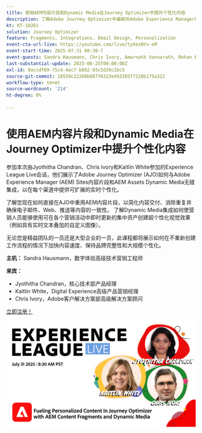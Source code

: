 ```yaml
---
title: 使用AEM内容片段和Dynamic Media在Journey Optimizer中提升个性化内容
description: 了解Adobe Journey Optimizer中最新的Adobe Experience Manager集成如何帮助提高内容交付的效率和效果
kt: KT-18261
solution: Journey Optimizer
feature: Fragments, Integrations, Email Design, Personalization
event-cta-url-live: https://youtube.com/live/tyXesNYv-eM
event-start-time: 2025-07-31 08:30-7
event-guests: Sandra Hausmann, Chris Ivory, Amarnath Vannarath, Rohan Bhatt
last-substantial-update: 2025-06-25T00:00:00Z
exl-id: 0accdf09-75c4-4ec7-b892-93c5d39c1bc5
source-git-commit: 18559c22260b687f6323e493385f7228b175a322
workflow-type: tm+mt
source-wordcount: '214'
ht-degree: 0%

---
```


# 使用AEM内容片段和Dynamic Media在Journey Optimizer中提升个性化内容

参加本次由Jyothitha Chandran、Chris Ivory和Kaitlin White参加的Experience League Live会话，他们展示了Adobe Journey Optimizer (AJO)如何与Adobe Experience Manager (AEM) Sites内容片段和AEM Assets Dynamic Media无缝集成，以在每个渠道中提供可扩展的实时个性化。

了解您现在如何直接在AJO中重用AEM内容片段，以简化内容交付、消除重复并确保电子邮件、Web、推送等内容的一致性。 了解Dynamic Media集成如何使营销人员能够使用可在各个营销活动中即时更新的集中资产创建超个性化视觉效果（例如具有实时文本叠加的自定义图像）。

无论您是精益团队的一员还是大型企业的一员，此课程都将展示如何在不重新创建工作流程的情况下加快内容速度、保持品牌完整性和大规模个性化。

**主机：**
Sandra Hausmann，数字体验高级技术营销工程师

**来宾：**

* Jyothitha Chandran，核心技术部产品经理
* Kaitlin White，Digital Experience高级产品营销经理
* Chris Ivory，Adobe客户解决方案部高级解决方案顾问

[立即注册！](https://engage.adobe.com/ExpLeagueLive-250731.html?sdid=QLD1P2NL&mv=other)


[![Web横幅](/help/experience-league-live/episodes/assets/WebBanner-31July2025.png)](https://www.youtube.com/live/VUysRFpD40Q)
